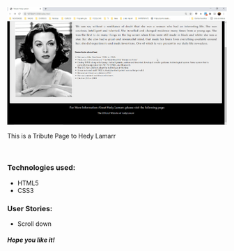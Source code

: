 
<img src="Assets/Animação.gif">


<p>This is a Tribute Page to Hedy Lamarr</p>

<br>
<h3>Technologies used: </h3>
<ul>
	<li>HTML5</li>
	<li>CSS3</li>
	
</ul>
<h3>User Stories: </h3>
<ul>
	<li>Scroll down</li>
	
</ul>

<h5>Hope you like it!</h5>
